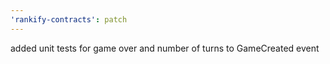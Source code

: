 ```yaml
---
'rankify-contracts': patch
---
```


added unit tests for game over and number of turns to GameCreated event
